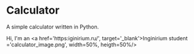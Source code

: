 # Calculator
A simple calculator written in Python.


<hl align='center'>Hi, I'm an <a href='https:iginirium.ru/', target='_blank'>Inginirium student</a></hl>
<img scr>='calculator_image.png', width=50%, heigth=50%/>
